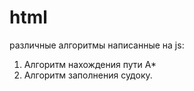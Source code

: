 # html
различные алгоритмы написанные на js:
1. Алгоритм нахождения пути A*
2. Алгоритм заполнения судоку.
